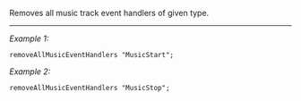 Removes all music track event handlers of given type.


---
*Example 1:*
```sqf
removeAllMusicEventHandlers "MusicStart";
```

*Example 2:*
```sqf
removeAllMusicEventHandlers "MusicStop";
```